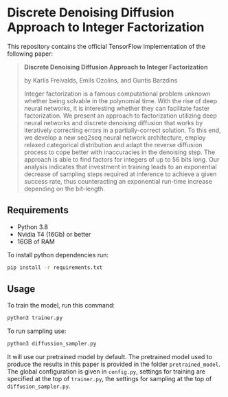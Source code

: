 # Discrete Denoising Diffusion Approach to Integer Factorization

This repository contains the official TensorFlow implementation of the following paper:
> **Discrete Denoising Diffusion Approach to Integer Factorization**
>
> by Karlis Freivalds, Emils Ozolins, and Guntis Barzdins
> 
> Integer factorization is a famous computational problem unknown whether being solvable in the polynomial time. With the rise of deep neural networks, it is interesting whether they can facilitate faster factorization. We present an approach to factorization utilizing deep neural networks and discrete denoising diffusion that works by iteratively correcting errors in a partially-correct solution. To this end, we develop a new seq2seq neural network architecture, employ relaxed categorical distribution and adapt the reverse diffusion process to cope better with inaccuracies in the denoising step. The approach is able to find factors for integers of up to 56 bits long. Our analysis indicates that investment in training leads to an exponential decrease of sampling steps required at inference to achieve a given success rate, thus counteracting an exponential run-time increase depending on the bit-length. 
>
> 

## Requirements

* Python 3.8
* Nvidia T4 (16Gb) or better
* 16GB of RAM

To install python dependencies run:

```sh
pip install -r requirements.txt
```

## Usage

To train the model, run this command:
```sh
python3 trainer.py
```

To run sampling use:
```sh
python3 diffussion_sampler.py
```
It will use our pretrained model by default. The pretrained model used to produce the results in 
this paper is provided in the folder `pretrained_model`. The global configuration is given in `config.py`, settings for 
training are specified at the top of `trainer.py`, the settings for sampling at the top of `diffusion_sampler.py`.   
